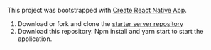 This project was bootstrapped with [Create React Native App](https://github.com/react-community/create-react-native-app).

1. Download or fork and clone the [starter server repository](https://github.com/ninjapanda47/mobile-flashcard)
2. Download this repository.  Npm install and yarn start to start the application.

